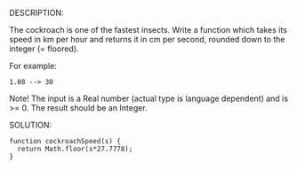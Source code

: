 DESCRIPTION:

The cockroach is one of the fastest insects. Write a function which takes its speed in km per hour and returns it in cm per second, rounded down to the integer (= floored).

For example:
```
1.08 --> 30
```
Note! The input is a Real number (actual type is language dependent) and is >= 0. The result should be an Integer.

SOLUTION:
```
function cockroachSpeed(s) {
  return Math.floor(s*27.7778);
}
```
